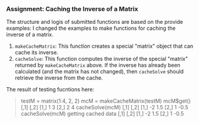 ### Assignment: Caching the Inverse of a Matrix

The structure and logis of submitted functions are based on the provide examples: I changed the examples to make functions for caching the inverse of a matrix.

1.  `makeCacheMatrix`: This function creates a special "matrix" object that can cache its inverse.
2.  `cacheSolve`: This function computes the inverse of the special
    "matrix" returned by `makeCacheMatrix` above. If the inverse has
    already been calculated (and the matrix has not changed), then
    `cacheSolve` should retrieve the inverse from the cache.

The result of testing fucntions here:
> testM = matrix(1:4, 2, 2)
> mcM = makeCacheMatrix(testM)
> mcM$get()
     [,1] [,2]
[1,]    1    3
[2,]    2    4
> cacheSolve(mcM)
     [,1] [,2]
[1,]   -2  1.5
[2,]    1 -0.5
> cacheSolve(mcM)
getting cached data
     [,1] [,2]
[1,]   -2  1.5
[2,]    1 -0.5
